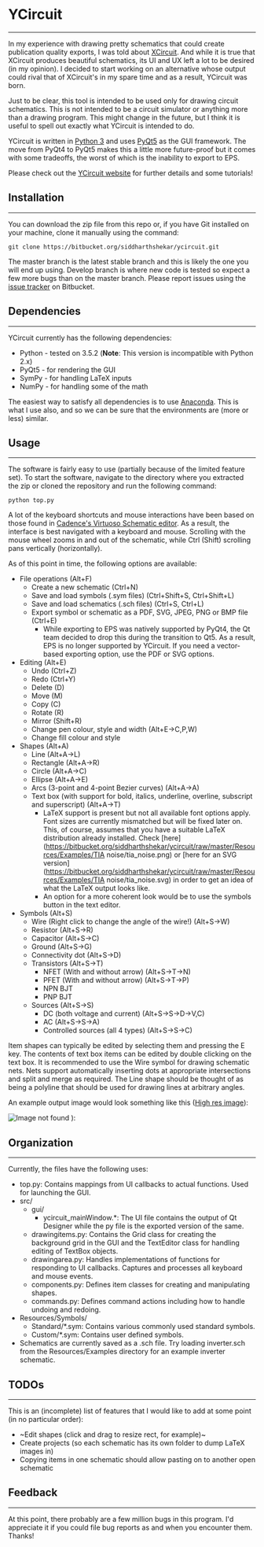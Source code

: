 # YCircuit #
-------------------------------------------------------------------------------

In my experience with drawing pretty schematics that could create publication quality exports, I was told about [XCircuit](www.opencircuitdesign.com/xcircuit/). And while it is true that XCircuit produces beautiful schematics, its UI and UX left a lot to be desired (in my opinion). I decided to start working on an alternative whose output could rival that of XCircuit's in my spare time and as a result, YCircuit was born.

Just to be clear, this tool is intended to be used only for drawing circuit schematics. This is not intended to be a circuit simulator or anything more than a drawing program. This might change in the future, but I think it is useful to spell out exactly what YCircuit is intended to do.

YCircuit is written in [Python 3](https://www.python.org) and uses [PyQt5](https://www.riverbankcomputing.com/software/pyqt/download) as the GUI framework. The move from PyQt4 to PyQt5 makes this a little more future-proof but it comes with some tradeoffs, the worst of which is the inability to export to EPS.

Please check out the [YCircuit website](https://siddharthshekar.bitbucket.io/YCircuit) for further details and some tutorials!

## Installation ##
-------------------------------------------------------------------------------

You can download the zip file from this repo or, if you have Git installed on your machine, clone it manually using the command:

`git clone https://bitbucket.org/siddharthshekar/ycircuit.git`

The master branch is the latest stable branch and this is likely the one you will end up using. Develop branch is where new code is tested so expect a few more bugs than on the master branch. Please report issues using the [issue tracker](https://bitbucket.org/siddharthshekar/ycircuit/issues?status=new&status=open) on Bitbucket.

## Dependencies ##
-------------------------------------------------------------------------------

YCircuit currently has the following dependencies:

  * Python - tested on 3.5.2 (**Note**: This version is incompatible with Python 2.x)
  * PyQt5 - for rendering the GUI
  * SymPy - for handling LaTeX inputs
  * NumPy - for handling some of the math

The easiest way to satisfy all dependencies is to use [Anaconda](https://www.continuum.io/downloads). This is what I use also, and so we can be sure that the environments are (more or less) similar.

## Usage ##
-------------------------------------------------------------------------------

The software is fairly easy to use (partially because of the limited feature set). To start the software, navigate to the directory where you extracted the zip or cloned the repository and run the following command:

`python top.py`

A lot of the keyboard shortcuts and mouse interactions have been based on those found in [Cadence's Virtuoso Schematic editor](https://www.cadence.com/content/cadence-www/global/en_US/home/tools/custom-ic-analog-rf-design/circuit-design/virtuoso-schematic-editor.html). As a result, the interface is best navigated with a keyboard and mouse. Scrolling with the mouse wheel zooms in and out of the schematic, while Ctrl (Shift) scrolling pans vertically (horizontally).

As of this point in time, the following options are available:

  * File operations (Alt+F)
    * Create a new schematic (Ctrl+N)
    * Save and load symbols (.sym files) (Ctrl+Shift+S, Ctrl+Shift+L)
    * Save and load schematics (.sch files) (Ctrl+S, Ctrl+L)
    * Export symbol or schematic as a PDF, SVG, JPEG, PNG or BMP file (Ctrl+E)
        * While exporting to EPS was natively supported by PyQt4, the Qt team decided to drop this during the transition to Qt5. As a result, EPS is no longer supported by YCircuit. If you need a vector-based exporting option, use the PDF or SVG options.
  * Editing (Alt+E)
    * Undo (Ctrl+Z)
    * Redo (Ctrl+Y)
    * Delete (D)
    * Move (M)
    * Copy (C)
    * Rotate (R)
    * Mirror (Shift+R)
    * Change pen colour, style and width (Alt+E->C,P,W)
    * Change fill colour and style
  * Shapes (Alt+A)
    * Line (Alt+A->L)
    * Rectangle (Alt+A->R)
    * Circle (Alt+A->C)
    * Ellipse (Alt+A->E)
    * Arcs (3-point and 4-point Bezier curves) (Alt+A->A)
    * Text box (with support for bold, italics, underline, overline, subscript and superscript) (Alt+A->T)
        * LaTeX support is present but not all available font options apply. Font sizes are currently mismatched but will be fixed later on. This, of course, assumes that you have a suitable LaTeX distribution already installed. Check [here](https://bitbucket.org/siddharthshekar/ycircuit/raw/master/Resources/Examples/TIA noise/tia_noise.png) or [here for an SVG version](https://bitbucket.org/siddharthshekar/ycircuit/raw/master/Resources/Examples/TIA noise/tia_noise.svg) in order to get an idea of what the LaTeX output looks like.
        * An option for a more coherent look would be to use the symbols button in the text editor.
  * Symbols (Alt+S)
    * Wire (Right click to change the angle of the wire!) (Alt+S->W)
    * Resistor (Alt+S->R)
    * Capacitor (Alt+S->C)
    * Ground (Alt+S->G)
    * Connectivity dot (Alt+S->D)
    * Transistors (Alt+S->T)
        * NFET (With and without arrow) (Alt+S->T->N)
        * PFET (With and without arrow) (Alt+S->T->P)
        * NPN BJT
        * PNP BJT
    * Sources (Alt+S->S)
        * DC (both voltage and current) (Alt+S->S->D->V,C)
        * AC (Alt+S->S->A)
        * Controlled sources (all 4 types) (Alt+S->S->C)

Item shapes can typically be edited by selecting them and pressing the E key. The contents of text box items can be edited by double clicking on the text box. It is recommended to use the Wire symbol for drawing schematic nets. Nets support automatically inserting dots at appropriate intersections and split and merge as required. The Line shape should be thought of as being a polyline that should be used for drawing lines at arbitrary angles.

An example output image would look something like this ([High res image](https://bitbucket.org/siddharthshekar/ycircuit/raw/master/Resources/Examples/Inverter/inverter.png)):

![Image not found ):](https://bitbucket.org/siddharthshekar/ycircuit/raw/master/Resources/Examples/Inverter/inverter_lowRes.png "Such a pretty inverter!")

## Organization ##
-------------------------------------------------------------------------------

Currently, the files have the following uses:

  * top.py: Contains mappings from UI callbacks to actual functions. Used for launching the GUI.
  * src/
    * gui/
        * ycircuit_mainWindow.*: The UI file contains the output of Qt Designer while the py file is the exported version of the same.
    * drawingitems.py: Contains the Grid class for creating the background grid in the GUI and the TextEditor class for handling editing of TextBox objects.
    * drawingarea.py: Handles implementations of functions for responding to UI callbacks. Captures and processes all keyboard and mouse events.
    * components.py: Defines item classes for creating and manipulating shapes.
    * commands.py: Defines command actions including how to handle undoing and redoing.
  * Resources/Symbols/
    * Standard/*.sym: Contains various commonly used standard symbols.
    * Custom/*.sym: Contains user defined symbols.
  * Schematics are currently saved as a .sch file. Try loading inverter.sch from the Resources/Examples directory for an example inverter schematic.

## TODOs ##
-------------------------------------------------------------------------------

This is an (incomplete) list of features that I would like to add at some point (in no particular order):

  * ~Edit shapes (click and drag to resize rect, for example)~
  * Create projects (so each schematic has its own folder to dump LaTeX images in)
  * Copying items in one schematic should allow pasting on to another open schematic

## Feedback ##
-------------------------------------------------------------------------------

At this point, there probably are a few million bugs in this program. I'd appreciate it if you could file bug reports as and when you encounter them. Thanks!
